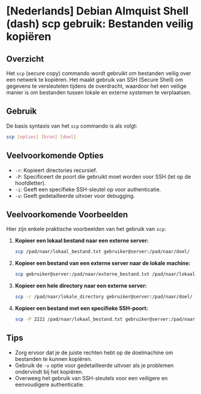 # [Nederlands] Debian Almquist Shell (dash) scp gebruik: Bestanden veilig kopiëren

## Overzicht
Het `scp` (secure copy) commando wordt gebruikt om bestanden veilig over een netwerk te kopiëren. Het maakt gebruik van SSH (Secure Shell) om gegevens te versleutelen tijdens de overdracht, waardoor het een veilige manier is om bestanden tussen lokale en externe systemen te verplaatsen.

## Gebruik
De basis syntaxis van het `scp` commando is als volgt:

```bash
scp [opties] [bron] [doel]
```

## Veelvoorkomende Opties
- `-r`: Kopieert directories recursief.
- `-P`: Specificeert de poort die gebruikt moet worden voor SSH (let op de hoofdletter).
- `-i`: Geeft een specifieke SSH-sleutel op voor authenticatie.
- `-v`: Geeft gedetailleerde uitvoer voor debugging.

## Veelvoorkomende Voorbeelden
Hier zijn enkele praktische voorbeelden van het gebruik van `scp`:

1. **Kopieer een lokaal bestand naar een externe server:**
   ```bash
   scp /pad/naar/lokaal_bestand.txt gebruiker@server:/pad/naar/doel/
   ```

2. **Kopieer een bestand van een externe server naar de lokale machine:**
   ```bash
   scp gebruiker@server:/pad/naar/externe_bestand.txt /pad/naar/lokaal/
   ```

3. **Kopieer een hele directory naar een externe server:**
   ```bash
   scp -r /pad/naar/lokale_directory gebruiker@server:/pad/naar/doel/
   ```

4. **Kopieer een bestand met een specifieke SSH-poort:**
   ```bash
   scp -P 2222 /pad/naar/lokaal_bestand.txt gebruiker@server:/pad/naar/doel/
   ```

## Tips
- Zorg ervoor dat je de juiste rechten hebt op de doelmachine om bestanden te kunnen kopiëren.
- Gebruik de `-v` optie voor gedetailleerde uitvoer als je problemen ondervindt bij het kopiëren.
- Overweeg het gebruik van SSH-sleutels voor een veiligere en eenvoudigere authenticatie.